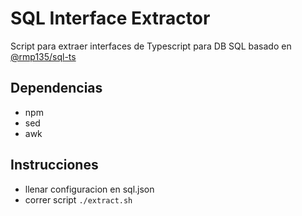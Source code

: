# SQL Interface Extractor
Script para extraer interfaces de Typescript para DB SQL basado en [@rmp135/sql-ts](https://github.com/rmp135/sql-ts)

## Dependencias
- npm
- sed
- awk

## Instrucciones
- llenar configuracion en sql.json
- correr script `./extract.sh`
